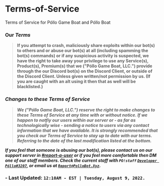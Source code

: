 # Terms-of-Service
Terms of Service for Póllo Game Boat and Póllo Boat

### <strong>Our <i>Terms</i></strong>

<blockquote>
<p><b>If you attempt to crash, maliciously share exploits within our bot(s) to others and or abuse our bot(s) at all (including spamming the bot(s) commands) or if any suspicious activity is suspected, we have the right to take away your privilege to use any Service(s), Product(s), Premium(s) that we ("Póllo Game Boat, LLC.") provide through the our Discord bot(s) on the Discord Client, or outside of the Discord Client.  Unless given written/not permission by us.  (If you are caught with an alt using it then that as well will be blacklisted.)</b></p>  
</blockquote>

### <b><i>Changes to these Terms of Service</i></b>

<blockquote>
<p><strong><b><i>We ("Póllo Game Boat, LLC.") reserve the right to make changes to these Terms of Service at any time with or without notice.  If we happen to notfiy our users within our server or - as far as technologically wise - sending a notice to users via any contact information that we have available. 
It is strongly recommended that you check our Terms of Service to stay up to date with our terms.  Referring to the date of the last modification listed at the bottom.</i></strong></b></p>
</blockquote>

<p><strong><b><i>If you feel that someone is abusing our bot(s), please contact us on our support server in <a href="https://discord.com/channels/825065920299925524/1005811202611482624">#report-a-user</a> or if you feel more comfortable then DM one of our staff members.  Check the current staff with <code>PO!staff</code> <a href="https://discord.com/users/786297097308864593"><code>Developer Póllo#3207</code></a>, or email us at <a href="mailto:Report@PolloBot.Xyz"><code>Report@PolloBot.Xyz</code></a>.  </p></strong></b></i>

### - Last Updated: <code>12:10AM - EST | Tuesday, August 9, 2022.  </code>
